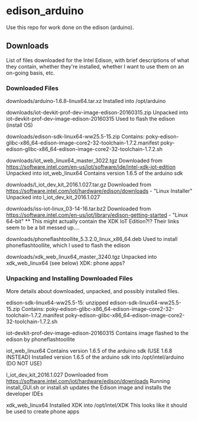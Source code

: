 
# edison_arduino

Use this repo for work done on the edison (arduino).

## Downloads

List of files downloaded for the Intel Edison, with brief
descriptions of what they contain, whether they're installed,
whether I want to use them on an on-going basis, etc.

### Downloaded Files

downloads/arduino-1.6.8-linux64.tar.xz
	Installed into /opt/arduino

downloads/iot-devkit-prof-dev-image-edison-20160315.zip
	Unpacked into iot-devkit-prof-dev-image-edison-20160315
	Used to flash the edison (install OS)

downloads/edison-sdk-linux64-ww25.5-15.zip
	Contains:
		poky-edison-glibc-x86_64-edison-image-core2-32-toolchain-1.7.2.manifest
		poky-edison-glibc-x86_64-edison-image-core2-32-toolchain-1.7.2.sh

downloads/iot_web_linux64_master_3022.tgz
	Downloaded from https://software.intel.com/en-us/iot/software/ide/intel-xdk-iot-edition
	Unpacked into iot_web_linux64
	Contains version 1.6.5 of the arduino sdk

downloads/l_iot_dev_kit_2016.1.027.tar.gz
	Downloaded from https://software.intel.com/iot/hardware/edison/downloads - "Linux Installer"
	Unpacked into l_iot_dev_kit_2016.1.027

downloads/iss-iot-linux_03-14-16.tar.bz2
	Downloaded from https://software.intel.com/en-us/iot/library/edison-getting-started - "Linux 64-bit"
**	This might actually contain the XDK IoT Edition?!?  Their links seem to be a bit messed up....

downloads/phoneflashtoollite_5.3.2.0_linux_x86_64.deb
	Used to install phoneflashtoollite, which I used to flash the edison

downloads/xdk_web_linux64_master_3240.tgz
	Unpacked into xdk_web_linux64 (see below)
	XDK: phone apps?

### Unpacking and Installing Downloaded Files

More details about downloaded, unpacked, and possibly installed files.

edison-sdk-linux64-ww25.5-15: unzipped edison-sdk-linux64-ww25.5-15.zip
	Contains:
		poky-edison-glibc-x86_64-edison-image-core2-32-toolchain-1.7.2.manifest
		poky-edison-glibc-x86_64-edison-image-core2-32-toolchain-1.7.2.sh

iot-devkit-prof-dev-image-edison-20160315
	Contains image flashed to the edison by phoneflashtoollite

iot_web_linux64
	Contains version 1.6.5 of the arduino sdk (USE 1.6.8 INSTEAD)
	Installed version 1.6.5 of the arduino sdk into /opt/intel/arduino (DO NOT USE)

l_iot_dev_kit_2016.1.027
	Downloaded from https://software.intel.com/iot/hardware/edison/downloads
	Running install_GUI.sh or install.sh updates the Edison image and installs the developer IDEs

xdk_web_linux64
	Installed XDK into /opt/intel/XDK
	This looks like it should be used to create phone apps

